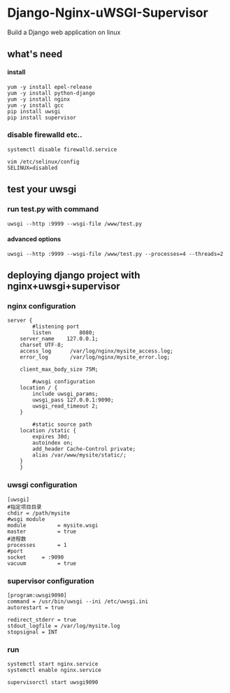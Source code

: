 # Django-Nginx-uWSGI-Supervisor
Build a Django web application on linux

## what's need
#### install
```
yum -y install epel-release
yum -y install python-django
yum -y install nginx
yum -y install gcc
pip install uwsgi
pip install supervisor
```
### disable firewalld etc..
```
systemctl disable firewalld.service

vim /etc/selinux/config
SELINUX=disabled
```
## test your uwsgi
### run test.py with command
```
uwsgi --http :9999 --wsgi-file /www/test.py
```
#### advanced options
```
uwsgi --http :9999 --wsgi-file /www/test.py --processes=4 --threads=2
```
## deploying django project with nginx+uwsgi+supervisor
### nginx configuration
```
server {
        #listening port
    	listen         8080;
	server_name    127.0.0.1;
	charset UTF-8;
	access_log      /var/log/nginx/mysite_access.log;
	error_log       /var/log/nginx/mysite_error.log;

	client_max_body_size 75M;

        #uwsgi configuration
	location / {
		include uwsgi_params;
		uwsgi_pass 127.0.0.1:9090;
		uwsgi_read_timeout 2;
	}

        #static source path
	location /static {
		expires 30d;
		autoindex on;
		add_header Cache-Control private;
		alias /var/www/mysite/static/;
	}
    }
```
### uwsgi configuration
```
[uwsgi]
#指定项目目录
chdir = /path/mysite
#wsgi module
module          = mysite.wsgi
master          = true
#进程数
processes       = 1
#port
socket     = :9090
vacuum          = true 

```
### supervisor configuration
```
[program:uwsgi9090]
command = /usr/bin/uwsgi --ini /etc/uwsgi.ini
autorestart = true

redirect_stderr = true
stdout_logfile = /var/log/mysite.log
stopsignal = INT
```
### run
```
systemctl start nginx.service
systemctl enable nginx.service

supervisorctl start uwsgi9090
```
